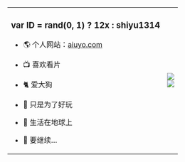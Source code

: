 <table>
<tbody>
<tr>
<td>

### var ID = rand(0, 1) ? 12x : shiyu1314

- 🌎 个人网站：[aiuyo.com](http://xd.frp.aiuyo.com)

- 📺 喜欢看片

- 🐈 爱大狗

- 🙊 只是为了好玩

- 🤫 生活在地球上

- 🌚 要继续…
  
</td>
<td>
  <img src="https://github-readme-stats.vercel.app/api?username=shiyu1314&show_icons=true&count_private=true" />
  <br>
  <img src="https://github-readme-stats.vercel.app/api/top-langs/?username=shiyu1314&layout=compact&hide=html" />
</td>
</tr>
</tbody>
</table>

<!--
**shiyu1314/shiyu1314** is a ✨ _special_ ✨ repository because its `README.md` (this file) appears on your GitHub profile.

Here are some ideas to get you started:
- 🔭 我现在正在做。。。

- 🌱 我现在正在学习。。。

- 👯 我希望能在……上合作。。。

- 🤔 我正在寻求帮助。。。

- 💬 问我关于。。。
-->
